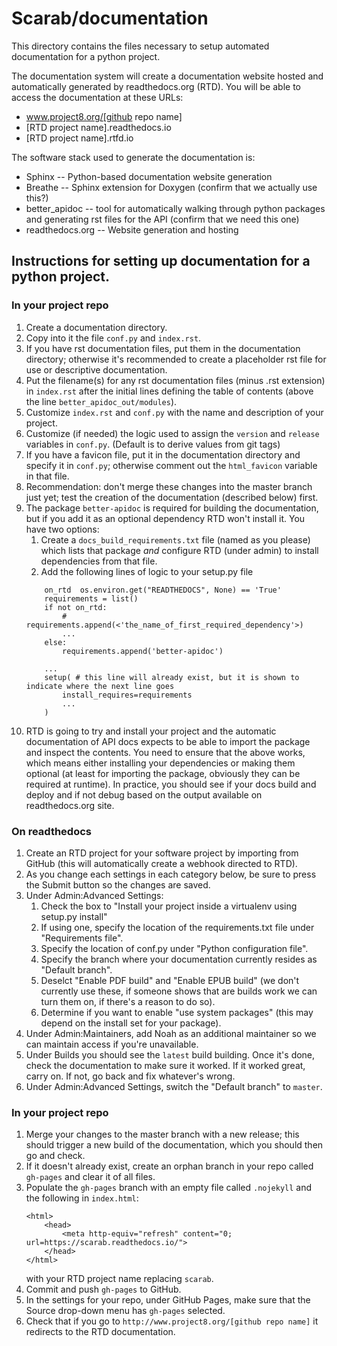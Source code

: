 # Scarab/documentation

This directory contains the files necessary to setup automated documentation for a python project.

The documentation system will create a documentation website hosted and automatically generated by readthedocs.org (RTD).
You will be able to access the documentation at these URLs:
* www.project8.org/[github repo name]
* [RTD project name].readthedocs.io
* [RTD project name].rtfd.io

The software stack used to generate the documentation is:
* Sphinx -- Python-based documentation website generation
* Breathe -- Sphinx extension for Doxygen (confirm that we actually use this?)
* better_apidoc -- tool for automatically walking through python packages and generating rst files for the API (confirm that we need this one)
* readthedocs.org -- Website generation and hosting


## Instructions for setting up documentation for a python project.

### In your project repo
1. Create a documentation directory.
1. Copy into it the file `conf.py` and `index.rst`.
1. If you have rst documentation files, put them in the documentation directory; otherwise it's recommended to create a placeholder rst file for use or descriptive documentation.
1. Put the filename(s) for any rst documentation files (minus .rst extension) in `index.rst` after the initial lines defining the table of contents (above the line `better_apidoc_out/modules`).
1. Customize `index.rst` and `conf.py` with the name and description of your project.
1. Customize (if needed) the logic used to assign the `version` and `release` variables in `conf.py`. (Default is to derive values from git tags)
1. If you have a favicon file, put it in the documentation directory and specify it in `conf.py`; otherwise comment out the `html_favicon` variable in that file.
1. Recommendation: don't merge these changes into the master branch just yet; test the creation of the documentation (described below) first.
1. The package `better-apidoc` is required for building the documentation, but if you add it as an optional dependency RTD won't install it. You have two options:
    1. Create a `docs_build_requirements.txt` file (named as you please) which lists that package *and* configure RTD (under admin) to install dependencies from that file.
    1. Add the following lines of logic to your setup.py file
    ```
        on_rtd  os.environ.get("READTHEDOCS", None) == 'True'
        requirements = list()
        if not on_rtd:
            # requirements.append(<'the_name_of_first_required_dependency'>)
            ...
        else:
            requirements.append('better-apidoc')

        ...
        setup( # this line will already exist, but it is shown to indicate where the next line goes
            install_requires=requirements
            ...
        )
    ```
1. RTD is going to try and install your project and the automatic documentation of API docs expects to be able to import the package and inspect the contents. You need to ensure that the above works, which means either installing your dependencies or making them optional (at least for importing the package, obviously they can be required at runtime). In practice, you should see if your docs build and deploy and if not debug based on the output available on readthedocs.org site.

### On readthedocs
1. Create an RTD project for your software project by importing from GitHub (this will automatically create a webhook directed to RTD).
1. As you change each settings in each category below, be sure to press the Submit button so the changes are saved.
1. Under Admin:Advanced Settings:
    1. Check the box to "Install your project inside a virtualenv using setup.py install"
    1. If using one, specify the location of the requirements.txt file under "Requirements file".
    1. Specify the location of conf.py under "Python configuration file".
    1. Specify the branch where your documentation currently resides as "Default branch".
    1. Deselct "Enable PDF build" and "Enable EPUB build" (we don't currently use these, if someone shows that are builds work we can turn them on, if there's a reason to do so).
    1. Determine if you want to enable "use system packages" (this may depend on the install set for your package).
1. Under Admin:Maintainers, add Noah as an additional maintainer so we can maintain access if you're unavailable.
1. Under Builds you should see the `latest` build building.  Once it's done, check the documentation to make sure it worked.  If it worked great, carry on. If not, go back and fix whatever's wrong.
1. Under Admin:Advanced Settings, switch the "Default branch" to `master`.

### In your project repo
1. Merge your changes to the master branch with a new release; this should trigger a new build of the documentation, which you should then go and check.
1. If it doesn't already exist, create an orphan branch in your repo called `gh-pages` and clear it of all files.
1. Populate the `gh-pages` branch with an empty file called `.nojekyll` and the following in `index.html`:
    ```
    <html>
        <head>
            <meta http-equiv="refresh" content="0; url=https://scarab.readthedocs.io/">
        </head>
    </html>
    ```
    with your RTD project name replacing `scarab`.
1. Commit and push `gh-pages` to GitHub.
1. In the settings for your repo, under GitHub Pages, make sure that the Source drop-down menu has `gh-pages` selected.
1. Check that if you go to `http://www.project8.org/[github repo name]` it redirects to the RTD documentation.
